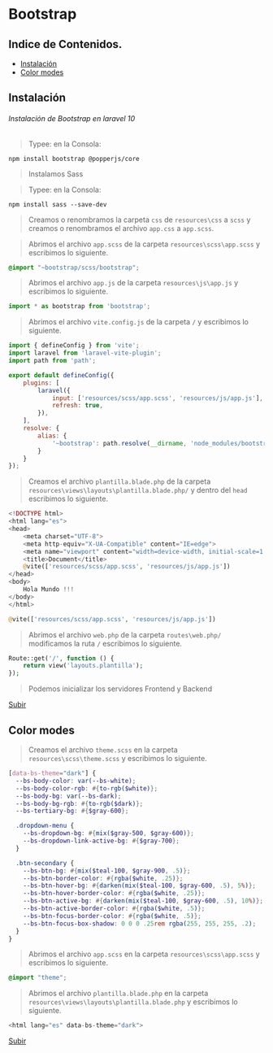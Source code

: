 # Bootstrap
<a name="top"></a>

## Indice de Contenidos.

- [Instalación](#item1)
- [Color modes](#item2)

<a name="item1"></a>

## Instalación

###### Instalación de Bootstrap en laravel 10

>Typee: en la Consola:
```console
npm install bootstrap @popperjs/core
```
> Instalamos Sass

>Typee: en la Consola:
```console
npm install sass --save-dev
```

>Creamos o renombramos la carpeta `css` de `resources\css` a `scss` y creamos o renombramos el archivo `app.css` a `app.scss`.

>Abrimos el archivo `app.scss` de la carpeta `resources\scss\app.scss` y escribimos lo siguiente.

```scss
@import "~bootstrap/scss/bootstrap";
```

>Abrimos el archivo `app.js` de la carpeta `resources\js\app.js` y escribimos lo siguiente.

```js
import * as bootstrap from 'bootstrap';
```

>Abrimos el archivo `vite.config.js` de la carpeta `/` y escribimos lo siguiente.

```js
import { defineConfig } from 'vite';
import laravel from 'laravel-vite-plugin';
import path from 'path';

export default defineConfig({
    plugins: [
        laravel({
            input: ['resources/scss/app.scss', 'resources/js/app.js'],
            refresh: true,
        }),
    ],
    resolve: {
        alias: {
            '~bootstrap': path.resolve(__dirname, 'node_modules/bootstrap')
        }
    }
});
```

>Creamos  el archivo `plantilla.blade.php` de la carpeta `resources\views\layouts\plantilla.blade.php/` y dentro del `head` escribimos lo siguiente.

```php
<!DOCTYPE html>
<html lang="es">
<head>
    <meta charset="UTF-8">
    <meta http-equiv="X-UA-Compatible" content="IE=edge">
    <meta name="viewport" content="width=device-width, initial-scale=1.0">
    <title>Document</title>
    @vite(['resources/scss/app.scss', 'resources/js/app.js'])
</head>
<body>
    Hola Mundo !!!
</body>
</html>
```

```php
@vite(['resources/scss/app.scss', 'resources/js/app.js'])
```

>Abrimos el archivo `web.php` de la carpeta `routes\web.php/` modificamos la ruta `/` escribimos lo siguiente.

```php
Route::get('/', function () {
    return view('layouts.plantilla');
});
```

>Podemos inicializar los servidores Frontend y Backend

[Subir](#top)

<a name="item2"></a>

## Color modes

>Creamos el archivo `theme.scss` en la carpeta `resources\scss\theme.scss` y escribimos lo siguiente.

```scss
[data-bs-theme="dark"] {
  --bs-body-color: var(--bs-white);
  --bs-body-color-rgb: #{to-rgb($white)};
  --bs-body-bg: var(--bs-dark);
  --bs-body-bg-rgb: #{to-rgb($dark)};
  --bs-tertiary-bg: #{$gray-600};

  .dropdown-menu {
    --bs-dropdown-bg: #{mix($gray-500, $gray-600)};
    --bs-dropdown-link-active-bg: #{$gray-700};
  }

  .btn-secondary {
    --bs-btn-bg: #{mix($teal-100, $gray-900, .5)};
    --bs-btn-border-color: #{rgba($white, .25)};
    --bs-btn-hover-bg: #{darken(mix($teal-100, $gray-600, .5), 5%)};
    --bs-btn-hover-border-color: #{rgba($white, .25)};
    --bs-btn-active-bg: #{darken(mix($teal-100, $gray-600, .5), 10%)};
    --bs-btn-active-border-color: #{rgba($white, .5)};
    --bs-btn-focus-border-color: #{rgba($white, .5)};
    --bs-btn-focus-box-shadow: 0 0 0 .25rem rgba(255, 255, 255, .2);
  }
}
```

>Abrimos el archivo `app.scss` en la carpeta `resources\scss\app.scss` y escribimos lo siguiente.

```scss
@import "theme";
```

>Abrimos el archivo `plantilla.blade.php` en la carpeta `resources\views\layouts\plantilla.blade.php` y escribimos lo siguiente.

```php
<html lang="es" data-bs-theme="dark">
```

[Subir](#top)
